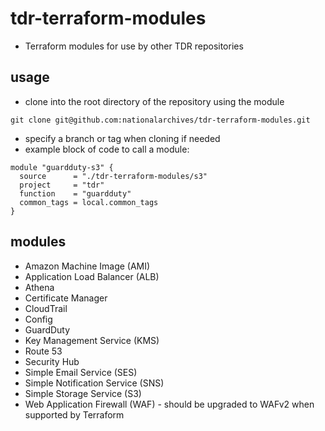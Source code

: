 # tdr-terraform-modules
* Terraform modules for use by other TDR repositories

## usage
* clone into the root directory of the repository using the module
```
git clone git@github.com:nationalarchives/tdr-terraform-modules.git
```
* specify a branch or tag when cloning if needed
* example block of code to call a module:
```
module "guardduty-s3" {
  source      = "./tdr-terraform-modules/s3"
  project     = "tdr"
  function    = "guardduty"
  common_tags = local.common_tags
}
```

## modules
* Amazon Machine Image (AMI)
* Application Load Balancer (ALB)
* Athena
* Certificate Manager
* CloudTrail
* Config
* GuardDuty
* Key Management Service (KMS)
* Route 53
* Security Hub
* Simple Email Service (SES)
* Simple Notification Service (SNS)
* Simple Storage Service (S3)
* Web Application Firewall (WAF) - should be upgraded to WAFv2 when supported by Terraform
